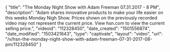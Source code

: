 {
    "title": "The Monday Night Show with Adam Freeman 07.31.2017 - 8 PM",
    "description": "Adam shares innovative products to make your life easier on this weeks Monday Nigh Show. Prices shown on the previously recorded video may not represent the current price. View hsn.com to view the current selling price.",
    "videoid": "112328450",
    "date_created": "1501556874",
    "date_modified": "1503421643",
    "type": "captivate",
    "layout": "video",
    "url": "\/v\/hsn-the-monday-night-show-with-adam-freeman-07-31-2017-08-pm\/112328450"
}